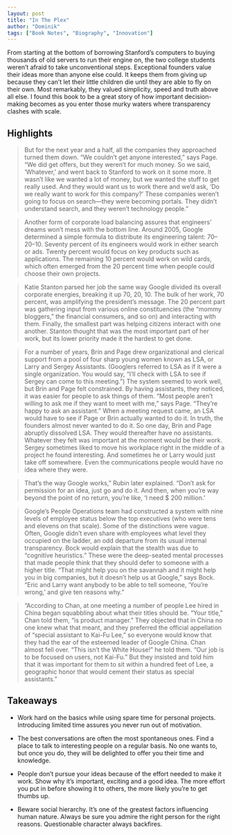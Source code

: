 ```yaml
---
layout: post
title: "In The Plex"
author: "Dominik"
tags: ["Book Notes", "Biography", "Innovation"]
---
```

From starting at the bottom of borrowing Stanford’s computers to buying thousands of old servers to run their engine on, the two college students weren’t afraid to take unconventional steps. Exceptional founders value their ideas more than anyone else could. It keeps them from giving up because they can’t let their little children die until they are able to fly on their own. Most remarkably, they valued simplicity, speed and truth above all else. I found this book to be a great story of how important decision-making becomes as you enter those murky waters where transparency clashes with scale.

## Highlights

> But for the next year and a half, all the companies they approached turned them down. “We couldn’t get anyone interested,” says Page. “We did get offers, but they weren’t for much money. So we said, ‘Whatever,’ and went back to Stanford to work on it some more. It wasn’t like we wanted a lot of money, but we wanted the stuff to get really used. And they would want us to work there and we’d ask, ‘Do we really want to work for this company?’ These companies weren’t going to focus on search—they were becoming portals. They didn’t understand search, and they weren’t technology people.”

> Another form of corporate load balancing assures that engineers’ dreams won’t mess with the bottom line. Around 2005, Google determined a simple formula to distribute its engineering talent: 70–20–10. Seventy percent of its engineers would work in either search or ads. Twenty percent would focus on key products such as applications. The remaining 10 percent would work on wild cards, which often emerged from the 20 percent time when people could choose their own projects.

> Katie Stanton parsed her job the same way Google divided its overall corporate energies, breaking it up 70, 20, 10. The bulk of her work, 70 percent, was amplifying the president’s message. The 20 percent part was gathering input from various online constituencies (the “mommy bloggers,” the financial consumers, and so on) and interacting with them. Finally, the smallest part was helping citizens interact with one another. Stanton thought that was the most important part of her work, but its lower priority made it the hardest to get done.

> For a number of years, Brin and Page drew organizational and clerical support from a pool of four sharp young women known as LSA, or Larry and Sergey Assistants. (Googlers referred to LSA as if it were a single organization. You would say, “I’ll check with LSA to see if Sergey can come to this meeting.”) The system seemed to work well, but Brin and Page felt constrained. By having assistants, they noticed, it was easier for people to ask things of them. “Most people aren’t willing to ask me if they want to meet with me,” says Page. “They’re happy to ask an assistant.” When a meeting request came, an LSA would have to see if Page or Brin actually wanted to do it. In truth, the founders almost never wanted to do it. So one day, Brin and Page abruptly dissolved LSA. They would thereafter have no assistants. Whatever they felt was important at the moment would be their work. Sergey sometimes liked to move his workplace right in the middle of a project he found interesting. And sometimes he or Larry would just take off somewhere. Even the communications people would have no idea where they were.

> That’s the way Google works,” Rubin later explained. “Don’t ask for permission for an idea, just go and do it. And then, when you’re way beyond the point of no return, you’re like, ‘I need $ 200 million.’

> Google’s People Operations team had constructed a system with nine levels of employee status below the top executives (who were tens and elevens on that scale). Some of the distinctions were vague. Often, Google didn’t even share with employees what level they occupied on the ladder, an odd departure from its usual internal transparency. Bock would explain that the stealth was due to “cognitive heuristics.” These were the deep-seated mental processes that made people think that they should defer to someone with a higher title. “That might help you on the savannah and it might help you in big companies, but it doesn’t help us at Google,” says Bock. “Eric and Larry want anybody to be able to tell someone, ‘You’re wrong,’ and give ten reasons why.”

> “According to Chan, at one meeting a number of people Lee hired in China began squabbling about what their titles should be. “Your title,” Chan told them, “is product manager.” They objected that in China no one knew what that meant, and they preferred the official appellation of “special assistant to Kai-Fu Lee,” so everyone would know that they had the ear of the esteemed leader of Google China. Chan almost fell over. “This isn’t the White House!” he told them. “Our job is to be focused on users, not Kai-Fu.” But they insisted and told him that it was important for them to sit within a hundred feet of Lee, a geographic honor that would cement their status as special assistants.”

## Takeaways

* Work hard on the basics while using spare time for personal projects. Introducing limited time assures you never run out of motivation.

* The best conversations are often the most spontaneous ones. Find a place to talk to interesting people on a regular basis. No one wants to, but once you do, they will be delighted to offer you their time and knowledge.

* People don’t pursue your ideas because of the effort needed to make it work. Show why it’s important, exciting and a good idea. The more effort you put in before showing it to others, the more likely you’re to get thumbs up.

* Beware social hierarchy. It’s one of the greatest factors influencing human nature. Always be sure you admire the right person for the right reasons. Questionable character always backfires.
